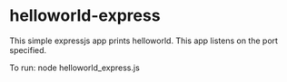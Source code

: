 # helloworld-express
This simple expressjs app prints helloworld.
This app listens on the port specified.

To run:
node helloworld_express.js
